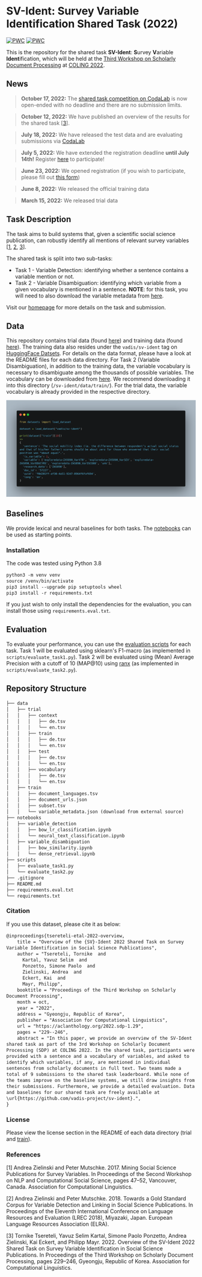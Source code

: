 # SV-Ident: Survey Variable Identification Shared Task (2022)

[![PWC](https://img.shields.io/endpoint.svg?url=https://paperswithcode.com/badge/overview-of-the-sv-ident-2022-shared-task-on/variable-disambiguation-on-sv-ident)](https://paperswithcode.com/sota/variable-disambiguation-on-sv-ident?p=overview-of-the-sv-ident-2022-shared-task-on)
[![PWC](https://img.shields.io/endpoint.svg?url=https://paperswithcode.com/badge/overview-of-the-sv-ident-2022-shared-task-on/variable-detection-on-sv-ident)](https://paperswithcode.com/sota/variable-detection-on-sv-ident?p=overview-of-the-sv-ident-2022-shared-task-on)

This is the repository for the shared task **SV-Ident**: **S**urvey **V**ariable **Ident**ification, which will be held at the [Third Workshop on Scholarly Document Processing](https://sdproc.org/2022/) at [COLING 2022](https://coling2022.org).

## News
> **October 17, 2022:**
> The [shared task competition on CodaLab](https://codalab.lisn.upsaclay.fr/competitions/6400) is now open-ended with no deadline and there are no submission limits.

> **October 12, 2022:**
> We have published an overview of the results for the shared task [[3](https://aclanthology.org/2022.sdp-1.29/)].

> **July 18, 2022:**
> We have released the test data and are evaluating submissions via [CodaLab](https://codalab.lisn.upsaclay.fr/competitions/6400)

> **July 5, 2022:**
> We have extended the registration deadline **until July 14th!** Register [here](https://forms.gle/qErcUKBc2mCednJ79) to participate!

> **June 23, 2022:**
> We opened registration (if you wish to participate, please fill out [this form](https://forms.gle/qErcUKBc2mCednJ79))

> **June 8, 2022:**
> We released the official training data

> **March 15, 2022:**
> We released trial data

## Task Description
The task aims to build systems that, given a scientific social science publication, can robustly identify all mentions of relevant survey variables [[1](https://aclanthology.org/W17-2907/), [2](https://aclanthology.org/L18-1084/), [3](https://aclanthology.org/2022.sdp-1.29/)].

The shared task is split into two sub-tasks:

- Task 1 - Variable Detection: identifying whether a sentence contains a variable mention or not.
- Task 2 - Variable Disambiguation: identifying which variable from a given vocabulary is mentioned in a sentence. **NOTE**: for this task, you will need to also download the variable metadata from [here](https://bit.ly/3Nuvqdu).

Visit our [homepage](https://vadis-project.github.io/sv-ident-sdp2022/) for more details on the task and submission.

## Data
This repository contains trial data (found [here](https://github.com/vadis-project/sv-ident/tree/main/data/trial)) and training data (found [here](https://github.com/vadis-project/sv-ident/tree/main/data/train)). The training data also resides under the `vadis/sv-ident` tag on [HuggingFace Datsets](https://huggingface.co/datasets/vadis/sv-ident). For details on the data format, please have a look at the README files for each data directory. For Task 2 (Variable Disambiguation), in addition to the training data, the variable vocabulary is necessary to disambiguate among the thousands of possible variables. The vocabulary can be downloaded from [here](https://bit.ly/3Nuvqdu). We recommend downloading it into this directory (`/sv-ident/data/train/`). For the trial data, the variable vocabulary is already provided in the respective directory.

![Example for loading the training dataset using the Datasets library.](https://github.com/vadis-project/sv-ident/blob/main/data/train/figures/load_dataset.png)

## Baselines
We provide lexical and neural baselines for both tasks. The [notebooks](https://github.com/vadis-project/sv-ident/tree/main/notebooks) can be used as starting points.

### Installation
The code was tested using Python 3.8

```
python3 -m venv venv
source /venv/bin/activate
pip3 install --upgrade pip setuptools wheel
pip3 install -r requirements.txt
```

If you just wish to only install the dependencies for the evaluation, you can install those using `requirements.eval.txt`.

## Evaluation
To evaluate your performance, you can use the [evaluation scripts](https://github.com/vadis-project/sv-ident/tree/main/scripts) for each task. Task 1 will be evaluated using sklearn's F1-macro (as implemented in `scripts/evaluate_task1.py`). Task 2 will be evaluated using (Mean) Average Precision with a cutoff of 10 (MAP@10) using [ranx](https://amenra.github.io/ranx/metrics/#mean-average-precision) (as implemented in `scripts/evaluate_task2.py`).

## Repository Structure
```
├── data
│   ├── trial
│   │   ├── context
│   │   │   ├── de.tsv
│   │   │   └── en.tsv
│   │   ├── train
│   │   │   ├── de.tsv
│   │   │   └── en.tsv
│   │   ├── test
│   │   │   ├── de.tsv
│   │   │   └── en.tsv
│   │   ├── vocabulary
│   │   │   ├── de.tsv
│   │   │   └── en.tsv
│   ├── train
│   │   ├── document_languages.tsv
│   │   ├── document_urls.json
│   │   ├── subset.tsv
│   │   └── variable_metadata.json (download from external source)
├── notebooks
│   ├── variable_detection
│   │   ├── bow_lr_classification.ipynb
│   │   └── neural_text_classification.ipynb
│   ├── variable_disambiguation
│   │   ├── bow_similarity.ipynb
│   │   └── dense_retrieval.ipynb
├── scripts
│   ├── evaluate_task1.py
│   └── evaluate_task2.py
├── .gitignore
├── README.md
├── requirements.eval.txt
└── requirements.txt
```

### Citation
If you use this dataset, please cite it as below:
```
@inproceedings{tsereteli-etal-2022-overview,
    title = "Overview of the {SV}-Ident 2022 Shared Task on Survey Variable Identification in Social Science Publications",
    author = "Tsereteli, Tornike  and
      Kartal, Yavuz Selim  and
      Ponzetto, Simone Paolo  and
      Zielinski, Andrea  and
      Eckert, Kai  and
      Mayr, Philipp",
    booktitle = "Proceedings of the Third Workshop on Scholarly Document Processing",
    month = oct,
    year = "2022",
    address = "Gyeongju, Republic of Korea",
    publisher = "Association for Computational Linguistics",
    url = "https://aclanthology.org/2022.sdp-1.29",
    pages = "229--246",
    abstract = "In this paper, we provide an overview of the SV-Ident shared task as part of the 3rd Workshop on Scholarly Document Processing (SDP) at COLING 2022. In the shared task, participants were provided with a sentence and a vocabulary of variables, and asked to identify which variables, if any, are mentioned in individual sentences from scholarly documents in full text. Two teams made a total of 9 submissions to the shared task leaderboard. While none of the teams improve on the baseline systems, we still draw insights from their submissions. Furthermore, we provide a detailed evaluation. Data and baselines for our shared task are freely available at \url{https://github.com/vadis-project/sv-ident}.",
}
```

### License
Please view the license section in the README of each data directory (trial and [train](https://github.com/vadis-project/sv-ident/tree/main/data/train#license)).

### References
[1] Andrea Zielinski and Peter Mutschke. 2017. Mining Social Science Publications for Survey Variables. In Proceedings of the Second Workshop on NLP and Computational Social Science, pages 47–52, Vancouver, Canada. Association for Computational Linguistics.

[2] Andrea Zielinski and Peter Mutschke. 2018. Towards a Gold Standard Corpus for Variable Detection and Linking in Social Science Publications. In Proceedings of the Eleventh International Conference on Language Resources and Evaluation (LREC 2018), Miyazaki, Japan. European Language Resources Association (ELRA).

[3] Tornike Tsereteli, Yavuz Selim Kartal, Simone Paolo Ponzetto, Andrea Zielinski, Kai Eckert, and Philipp Mayr. 2022. Overview of the SV-Ident 2022 Shared Task on Survey Variable Identification in Social Science Publications. In Proceedings of the Third Workshop on Scholarly Document Processing, pages 229–246, Gyeongju, Republic of Korea. Association for Computational Linguistics.
